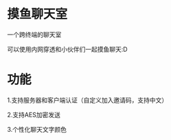 # 摸鱼聊天室
一个跨终端的聊天室

可以使用内网穿透和小伙伴们一起摸鱼聊天:D

# 功能 

1.支持服务器和客户端认证（自定义加入邀请码，支持中文）

2.支持AES加密发送

3.个性化聊天文字颜色
